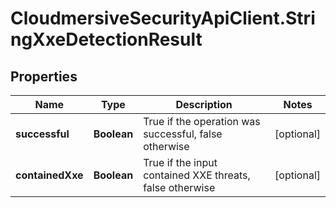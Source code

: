 # CloudmersiveSecurityApiClient.StringXxeDetectionResult

## Properties
Name | Type | Description | Notes
------------ | ------------- | ------------- | -------------
**successful** | **Boolean** | True if the operation was successful, false otherwise | [optional] 
**containedXxe** | **Boolean** | True if the input contained XXE threats, false otherwise | [optional] 


